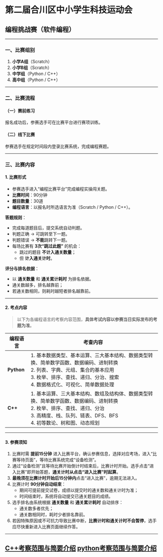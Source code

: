 # 第二届合川区中小学生科技运动会  
## 编程挑战赛（软件编程）

---

### 一、比赛组别

1. **小学A组**（Scratch）  
2. **小学B组**（Scratch）  
3. **中学组**（Python / C++）  
4. **高中组**（Python / C++）

---

### 二、比赛流程

#### （一）赛前练习  
报名成功后，参赛选手可在比赛平台进行赛项训练。

#### （二）线下比赛  
参赛选手在规定时间段内登录比赛系统，完成编程赛题。

---

### 三、比赛内容

#### 1. 比赛形式
- 参赛选手进入“编程比赛平台”完成编程实操闯关题。
- **比赛时间**：90分钟  
- **题目数量**：30道  
- **编程语言**：以报名时所选语言为准（Scratch / Python / C++）。

**答题规则**：
- 完成每道题目后，提交系统自动判题。
- 判题正确 → 可跳转至下一题。  
- 判题错误 → **不能**跳转下一题。
- 每场比赛有 **3次“跳过此题”** 的机会：
  - 跳过的题目 **不计入通关数量**；
  - 但 **计入通关计时**。

**评分与排名依据**：
- 以 **通关数量** 和 **通关累计耗时** 为排名依据。
- 通关数越多，排名越靠前；
- 若通关数相同，则耗时越短者排名越靠前。

---

#### 2. 考点内容

> 以下为各编程语言的考察内容范围，**具体考试内容以参赛当日实际发布的考题为准**。

| 编程语言 | 考查内容 |
|----------|----------|
| **Python** | 1. 基本数据类型、基本运算、三大基本结构、数据类型转换、简单数学函数、数据编码、进制转换<br>2. 列表、字典、元组、集合的基本应用<br>3. 枚举、排序、查找、递归、分治、搜索<br>4. 数据格式化、可视化、简单数据处理 |
| **C++** | 1. 基本运算、三大基本结构、数组及结构体、数据类型转换、简单数学函数、数据编码、进制转换<br>2. 枚举、排序、查找、递归、分治<br>3. 高精度、栈、队列、链表、DFS、BFS<br>4. 初等数论、树和图、动态规划 |

---

#### 3. 参赛须知

1. 比赛时需 **提前15分钟** 进入比赛平台，确认参赛信息，选择对应考场，进入“比赛等待页面”，等待比赛系统完成“设备检测”。
2. 通过“设备检测”且等待比赛开始倒计时结束后，比赛计时开始。选手点击“进入比赛”即开始答题，**通关计时从点击“进入比赛”时起算**。
3. **最晚须在比赛计时开始后15分钟内**点击“进入比赛”，逾期无法进入。
4. 比赛计时 **90分钟自动结束**：
   - 期间可提前提交试卷，成绩以提交时的通关数和通关计时为准；
   - 时间结束时，系统将自动提交已通关题目的成绩。
5. 选手排名由系统根据 **通关数量** 和 **通关累计耗时** 自动排序：
   - 通关数多者优先；
   - 通关数相同时，耗时少者排名靠前。
6. 若因特殊原因或不可抗力导致比赛中断，**比赛计时和通关计时不会暂停**，选手应尽快重新进入比赛页面继续作答。

---
[C++考察范围与简要介绍](/race/C++)
[python考察范围与简要介绍](/race/python)
---
